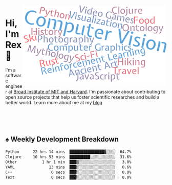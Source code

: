 <img src="https://raw.githubusercontent.com/rexwangcc/rexwangcc/master/myself.png" alt="Rex!" width="450" height="250" align="right">

# Hi, I'm Rex 👋

I'm a software engineer at [Broad Institute of MIT and Harvard](https://www.broadinstitute.org/). I'm passionate about contributing to open source projects that help us foster scientific researches and build a better world. Learn more about me at my [blog](https://rexwang.cc)

<br>
<br>
<br>

<table>
<tr valign="top" width="50%">
<!-- <td > -->

## ♠ Weekly Development Breakdown

<!-- code_time starts -->

```text
Python      22 hrs 14 mins  ███████████████▓░░░░  64.7%
Clojure     10 hrs 53 mins  █████████░░░░░░░░░░░  31.6%
Other           1 hr 1 min  ███▒░░░░░░░░░░░░░░░░   3.0%
YAML               13 mins  ███░░░░░░░░░░░░░░░░░   0.6%
C++                 0 secs  ███░░░░░░░░░░░░░░░░░   0.0%
Text                0 secs  ███░░░░░░░░░░░░░░░░░   0.0%
```

<!-- code_time ends -->

<!-- Placeholder for my Game statuses -->

<!-- <td valign="top" width="50%">

#### ♦ My Personal Progress

</td> -->

</tr>
</table>
